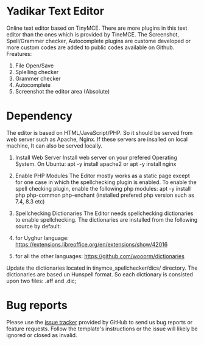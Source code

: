 # Yadikar Text Editor
Online text editor based on TinyMCE. There are more plugins in this text editor than the ones which is provided by TineMCE. The Screenshot, Spell/Grammer checker, Autocomplete plugins are custome developed or more custom codes are added to public codes available on Github.
Freatures:
  1. File Open/Save
  2. Splelling checker
  3. Grammer checker
  4. Autocomplete
  5. Screenshot the editor area (Absolute)

# Dependency
The editor is based on HTML/JavaScript/PHP. So it should be served from web server such as Apache, Nginx. If these servers are insalled on local machine, It can also be served locally.

1. Install Web Server
Install web server on your prefered Operating System. On Ubuntu:
apt -y install apache2
or
apt -y install nginx

2. Enable PHP Modules
The Editor mostly works as a static page except for one case in which the spellchecking plugin is enabled. To enable the spell checking plugin, enable the following php modules:
apt -y install php php-common php-enchant (installed prefered php version such as 7.4, 8.3 etc)

3. Spellchecking Dictionaries
The Editor needs spellchecking dictionaries to enable spellchecking. The dictionaries are installed from the following source by default:
1. for Uyghur language: https://extensions.libreoffice.org/en/extensions/show/42016
2. for all the other languages: https://github.com/wooorm/dictionaries

Update the dictionaries located in tinymce_spellchecker/dics/ directory. The dictionaries are based un Hunspell format. So each dictionary is consisted upon two files: .aff and .dic;

# Bug reports
Please use the [issue tracker](https://github.com/Yadikar-Cloud/Yadikar-Editor/issues) provided by GitHub to send us bug reports or feature requests. Follow the template's instructions or the issue will likely be ignored or closed as invalid.

